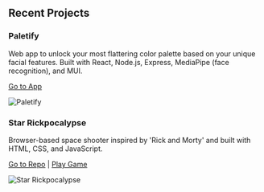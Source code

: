 <h2 align="left">Recent Projects</h2>

<h3>Paletify</h3>

Web app to unlock your most flattering color palette based on your unique facial features. Built with React, Node.js, Express, MediaPipe (face recognition), and MUI.

[Go to App](https://paletify.netlify.app/)

![Paletify](https://github.com/user-attachments/assets/cc2bdc27-06b3-402d-90eb-03abfe5a2321)

<h3>Star Rickpocalypse</h3>

Browser-based space shooter inspired by 'Rick and Morty' and built with HTML, CSS, and JavaScript.

[Go to Repo](https://github.com/andrewnzrv/star-rickpocalypse/) | [Play Game](https://andrewnzrv.github.io/star-rickpocalypse/)

![Star Rickpocalypse](https://github.com/andrewnzrv/star-rickpocalypse/raw/master/images/screen-recording.gif)
